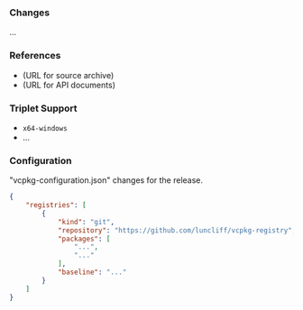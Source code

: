 
### Changes

...

### References

* (URL for source archive)
* (URL for API documents)

### Triplet Support

* `x64-windows`
* ...

### Configuration

"vcpkg-configuration.json" changes for the release.

```json
{
    "registries": [
        {
            "kind": "git",
            "repository": "https://github.com/luncliff/vcpkg-registry",
            "packages": [
                "...",
                "..."
            ],
            "baseline": "..."
        }
    ]
}
```
